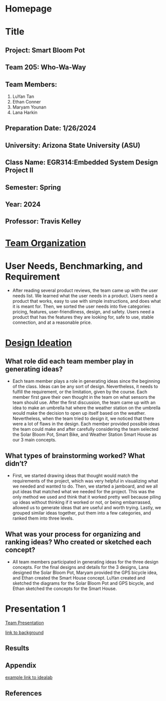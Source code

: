 # Homepage
# Title
## Project: Smart Bloom Pot
## Team 205: Who-Wa-Way
## Team Members:
1. LuYan Tan
1. Ethan Conner
1. Maryam Younan
1. Lana Harkin
## Preparation Date: 1/26/2024
## University: Arizona State University (ASU)
## Class Name: EGR314:Embedded System Design Project II
## Semester: Spring
## Year: 2024
## Professor: Travis Kelley

# [Team Organization](/Team-Organization.md)




# User Needs, Benchmarking, and Requirement
* After reading several product reviews, the team came up with the user needs list. We learned what the user needs in a product. Users need a product that works, easy to use with simple instructions, and does what it is meant for. Then, we sorted the user needs into five categories: pricing, features, user-friendliness, design, and safety. Users need a product that has the features they are looking for, safe to use, stable connection, and at a reasonable price. 

# [Design Ideation](/Design-Ideation.md)

## What role did each team member play in generating ideas?
* Each team member plays a role in generating ideas since the beginning of the class. Ideas can be any sort of design. Nevertheless, it needs to fulfill the requirement, or the limitation, given by the course. Each member first gave their own thought in the team on what sensors the team should use. After the first discussion, the team came up with an idea to make an umbrella hat where the weather station on the umbrella would make the decision to open up itself based on the weather. Nevertheless, when the team tried to design it, we noticed that there were a lot of flaws in the design. Each member provided possible ideas the team could make and after carefully considering the team selected the Solar Bloom Pot, Smart Bike, and Weather Station Smart House as our 3 main concepts.

## What types of brainstorming worked? What didn’t?
* First, we started drawing ideas that thought would match the requirements of the project, which was very helpful in visualizing what we needed and wanted to do. Then, we started a jamboard, and we all put ideas that matched what we needed for the project. This was the only method we used and think that it worked pretty well because piling up ideas without thinking if it worked or not, or being embarrassed, allowed us to generate ideas that are useful and worth trying. Lastly, we grouped similar ideas together, put them into a few categories, and ranked them into three levels.

## What was your process for organizing and ranking ideas? Who created or sketched each concept?
* All team members participated in generating ideas for the three design concepts. For the final designs and details for the 3 designs, Lana designed the Solar Bloom Pot, Maryam provided the GPS bicycle idea, and Ethan created the Smart House concept. LuYan created and sketched the diagrams for the Solar Bloom Pot and GPS bicycle, and Ethan sketched the concepts for the Smart House.

# Presentation 1
[Team Presentation](Presentation.md)

[link to background](/background.md)
## Results



## Appendix
[example link to idealab](https://idealab.asu.edu)


## References
